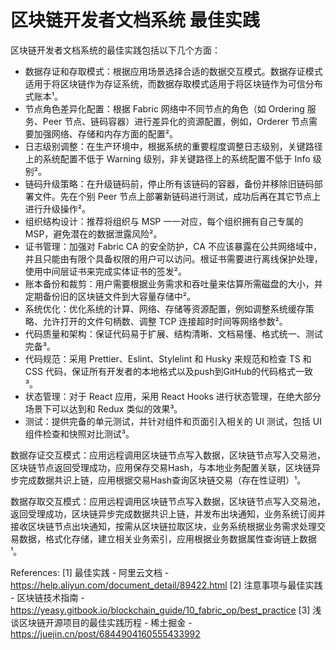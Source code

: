 # 区块链开发者文档系统 最佳实践
区块链开发者文档系统的最佳实践包括以下几个方面：

*   数据存证和存取模式：根据应用场景选择合适的数据交互模式。数据存证模式适用于将区块链作为存证系统，而数据存取模式适用于将区块链作为可信分布式账本¹。
*   节点角色差异化配置：根据 Fabric 网络中不同节点的角色（如 Ordering 服务、Peer 节点、链码容器）进行差异化的资源配置，例如，Orderer 节点需要加强网络、存储和内存方面的配置²。
*   日志级别调整：在生产环境中，根据系统的重要程度调整日志级别，关键路径上的系统配置不低于 Warning 级别，非关键路径上的系统配置不低于 Info 级别²。
*   链码升级策略：在升级链码前，停止所有该链码的容器，备份并移除旧链码部署文件。先在个别 Peer 节点上部署新链码进行测试，成功后再在其它节点上进行升级操作²。
*   组织结构设计：推荐将组织与 MSP 一一对应，每个组织拥有自己专属的 MSP，避免潜在的数据泄露风险²。
*   证书管理：加强对 Fabric CA 的安全防护，CA 不应该暴露在公共网络域中，并且只能由有限个具备权限的用户可以访问。根证书需要进行离线保护处理，使用中间层证书来完成实体证书的签发²。
*   账本备份和裁剪：用户需要根据业务需求和吞吐量来估算所需磁盘的大小，并定期备份旧的区块链文件到大容量存储中²。
*   系统优化：优化系统的计算、网络、存储等资源配置，例如调整系统缓存策略、允许打开的文件句柄数、调整 TCP 连接超时时间等网络参数²。
*   代码质量和架构：保证代码易于扩展、结构清晰、文档易懂、格式统一、测试完备³。
*   代码规范：采用 Prettier、Eslint、Stylelint 和 Husky 来规范和检查 TS 和 CSS 代码，保证所有开发者的本地格式以及push到GitHub的代码格式一致³。
*   状态管理：对于 React 应用，采用 React Hooks 进行状态管理，在绝大部分场景下可以达到和 Redux 类似的效果³。
*   测试：提供完备的单元测试，并针对组件和页面引入相关的 UI 测试，包括 UI 组件检查和快照对比测试³。

数据存证交互模式：应用远程调用区块链节点写入数据，区块链节点写入交易池，区块链节点返回受理成功，应用保存交易Hash，与本地业务配置关联，区块链异步完成数据共识上链，应用根据交易Hash查询区块链交易（存在性证明）¹。

数据存取交互模式：应用远程调用区块链节点写入数据，区块链节点写入交易池，返回受理成功，区块链异步完成数据共识上链，并发布出块通知，业务系统订阅并接收区块链节点出块通知，按需从区块链拉取区块，业务系统根据业务需求处理交易数据，格式化存储，建立相关业务索引，应用根据业务数据属性查询链上数据¹。

References:
[1] 最佳实践 - 阿里云文档 - https://help.aliyun.com/document_detail/89422.html
[2] 注意事项与最佳实践 - 区块链技术指南 - https://yeasy.gitbook.io/blockchain_guide/10_fabric_op/best_practice
[3] 浅谈区块链开源项目的最佳实践历程 - 稀土掘金 - https://juejin.cn/post/6844904160555433992

